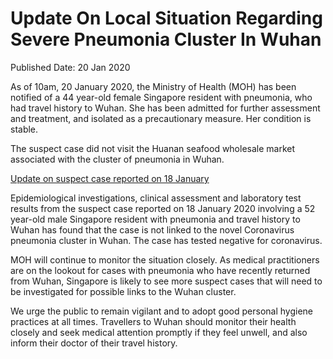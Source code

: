 <html>
    <meta http-equiv="Content-Type" content="text/html; charset=utf-8"/>
    <meta charset="utf-8"/>
    <title>Update On Local Situation Regarding Severe Pneumonia Cluster In Wuhan</title>
    <body><h1>Update On Local Situation Regarding Severe Pneumonia Cluster In Wuhan</h1>
    <p>Published Date: 20 Jan 2020</p> <p>As of 10am, 20 January 2020, the Ministry of Health (MOH) has been notified of a 44 year-old female Singapore resident with pneumonia, who had travel history to Wuhan. She has been admitted for further assessment and treatment, and isolated as a precautionary measure. Her condition is stable.<br></p><p>The suspect case did not visit the Huanan seafood wholesale market associated with the cluster of pneumonia in Wuhan.<br></p><p><u>Update on suspect case reported on 18 January</u><br></p><p>Epidemiological investigations, clinical assessment and laboratory test results from the suspect case reported on 18 January 2020 involving a 52 year-old male Singapore resident with pneumonia and travel history to Wuhan has found that the case is not linked to the novel Coronavirus pneumonia cluster in Wuhan. The case has tested negative for coronavirus.<br></p><p>MOH will continue to monitor the situation closely. As medical practitioners are on the lookout for cases with pneumonia who have recently returned from Wuhan, Singapore is likely to see more suspect cases that will need to be investigated for possible links to the Wuhan cluster.<br></p><p>We urge the public to remain vigilant and to adopt good personal hygiene practices at all times. Travellers to Wuhan should monitor their health closely and seek medical attention promptly if they feel unwell, and also inform their doctor of their travel history.</p></body>
</html>